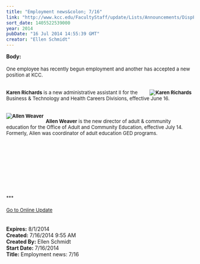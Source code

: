```yaml
---
title: "Employment news&colon; 7/16"
link: "http://www.kcc.edu/FacultyStaff/update/Lists/Announcements/DispForm.aspx?ID=1564"
sort_date: 1405522539000
year: 2014
pubDate: "16 Jul 2014 14:55:39 GMT"
creator: "Ellen Schmidt"
---
```


<div><b>Body:</b> <div class="ExternalClass40FF676D2F1144A9BE88469F8FAEA237">
<div><br /><font size="2">One employee has recently begun employment and another has accepted a new position at KCC.</font></div>
<div><font size="2"></font> </div>
<div>
<div style="float:right;margin-right:6px"><strong><font size="2"><img alt="Karen Richards" src="/FacultyStaff/update/PublishingImages/Karen_Richards_update.jpg" /></font></strong></div>
<p><font size="2"><strong>Karen Richards</strong> is a new administrative assistant II for the Business &amp; Technology and Health Careers Divisions, effective June 16.</font></p></div>
<div><br />
<div style="float:left;margin-right:6px"><strong><font size="2"><img alt="Allen Weaver" src="/FacultyStaff/update/PublishingImages/Allen%20Weaver.jpg" /></font></strong></div>
<p><font size="2"><strong>Allen Weaver</strong> is the new director of adult &amp; community education for the Office of Adult and Community Education, effective July 14. Formerly, Allen was coordinator of adult education GED programs.</font></p>
<p><font size="2"></font> </p>
<p><font size="2"></font> </p>
<p><font size="2"></font> </p></div>
<div><font size="2"></font> </div>
<div>
<div><font size="2"></font> </div>
<div>
<div class="ExternalClass473E5F57DC9E45AE80B023AF92F4BFA4"><font size="2"><br /></font></div>
<div class="ExternalClass473E5F57DC9E45AE80B023AF92F4BFA4"><font size="2">***</font></div>
<div class="ExternalClass473E5F57DC9E45AE80B023AF92F4BFA4"><font size="2"></font> </div>
<div class="ExternalClass473E5F57DC9E45AE80B023AF92F4BFA4"><a href="/FacultyStaff/update/Pages/dailyupdate.aspx"><font size="2">Go to Online Update</font></a></div>
<div class="ExternalClass473E5F57DC9E45AE80B023AF92F4BFA4"><font size="2"></font> </div></div><br /></div></div></div>
<div><b>Expires:</b> 8/1/2014</div>
<div><b>Created:</b> 7/16/2014 9:55 AM</div>
<div><b>Created By:</b> Ellen Schmidt</div>
<div><b>Start Date:</b> 7/16/2014</div>
<div><b>Title:</b> Employment news: 7/16</div>
